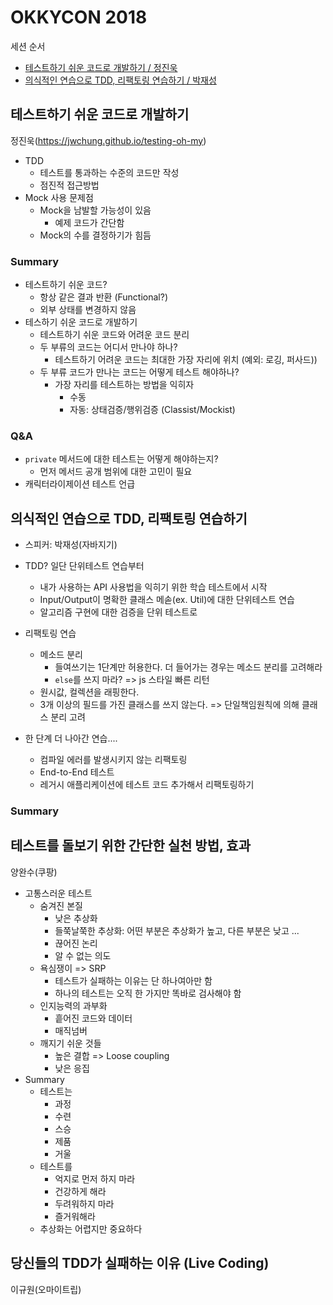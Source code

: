 # OKKYCON 2018

세션 순서
  * [테스트하기 쉬운 코드로 개발하기 / 정진욱]()
  * [의식적인 연습으로 TDD, 리팩토링 연습하기 / 박재성]()

## 테스트하기 쉬운 코드로 개발하기

정진욱(https://jwchung.github.io/testing-oh-my)

  * TDD
    * 테스트를 통과하는 수준의 코드만 작성
    * 점진적 접근방법
  * Mock 사용 문제점
    * Mock을 남발할 가능성이 있음
      * 예제 코드가 간단함
    * Mock의 수를 결정하기가 힘듬

### Summary

  * 테스트하기 쉬운 코드?
    * 항상 같은 결과 반환 (Functional?)
    * 외부 상태를 변경하지 않음
  * 테스하기 쉬운 코드로 개발하기
    * 테스트하기 쉬운 코드와 어려운 코드 분리
    * 두 부류의 코드는 어디서 만나야 하나?
      * 테스트하기 어려운 코드는 최대한 가장 자리에 위치 (예외: 로깅, 퍼사드))
    * 두 부류 코드가 만나는 코드는 어떻게 테스트 해야하나?
      * 가장 자리를 테스트하는 방법을 익히자
        * 수동
        * 자동: 상태검증/행위검증 (Classist/Mockist)

### Q&A
  * `private` 메서드에 대한 테스트는 어떻게 해야하는지?
    * 먼저 메서드 공개 범위에 대한 고민이 필요
  * 캐릭터라이제이션 테스트 언급

## 의식적인 연습으로 TDD, 리팩토링 연습하기

  * 스피커: 박재성(자바지기)

  * TDD? 일단 단위테스트 연습부터
    * 내가 사용하는 API 사용법을 익히기 위한 학습 테스트에서 시작
    * Input/Output이 명확한 클래스 메솓(ex. Util)에 대한 단위테스트 연습
    * 알고리즘 구현에 대한 검증을 단위 테스트로
  * 리팩토링 연습
    * 메소드 분리
      * 들여쓰기는 1단계만 허용한다. 더 들어가는 경우는 메소드 분리를 고려해라
      * `else`를 쓰지 마라? => js 스타일 빠른 리턴
    * 원시값, 컬렉션을 래핑한다.
    * 3개 이상의 필드를 가진 클래스를 쓰지 않는다. => 단일책임원칙에 의해 클래스 분리 고려
  * 한 단계 더 나아간 연습....
    * 컴파일 에러를 발생시키지 않는 리팩토링
    * End-to-End 테스트
    * 레거시 애플리케이션에 테스트 코드 추가해서 리팩토링하기

### Summary

## 테스트를 돌보기 위한 간단한 실천 방법, 효과

양완수(쿠팡)

  * 고통스러운 테스트
    * 숨겨진 본질
      * 낮은 추상화
      * 들쭉날쭉한 추상화: 어떤 부분은 추상화가 높고, 다른 부분은 낮고 ...
      * 끊어진 논리
      * 알 수 없는 의도
    * 욕심쟁이 => SRP
      * 테스트가 실패하는 이유는 단 하나여아만 함
      * 하나의 테스트는 오직 한 가지만 똑바로 검사해야 함
    * 인지능력의 과부화
      * 흩어진 코드와 데이터
      * 매직넘버
    * 깨지기 쉬운 것들
      * 높은 결합 => Loose coupling
      * 낮은 응집
  * Summary
    * 테스트는
      * 과정
      * 수련
      * 스승
      * 제품
      * 거울
    * 테스트를
      * 억지로 먼저 하지 마라
      * 건강하게 해라
      * 두려워하지 마라
      * 즐거워해라
    * 추상화는 어렵지만 중요하다

## 당신들의 TDD가 실패하는 이유 (Live Coding)

이규원(오마이트립)